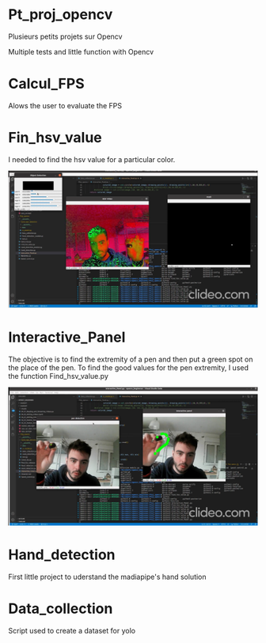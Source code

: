 # Pt_proj_opencv
Plusieurs petits projets sur Opencv

Multiple tests and little function with Opencv

# Calcul_FPS

Alows the user to evaluate the FPS

# Fin_hsv_value

I needed to find the hsv value for a particular color. 

![Texte alternatif](/images/find_hsv.png)

# Interactive_Panel 

The objective is to find the extremity of a pen and then put a green spot on the place of the pen. 
To find the good values for the pen extremity, I used the function Find_hsv_value.py

![Texte alternatif](/images/interactive_panel.png)


# Hand_detection

First little project to uderstand the madiapipe's hand solution

# Data_collection

Script used to create a dataset for yolo 